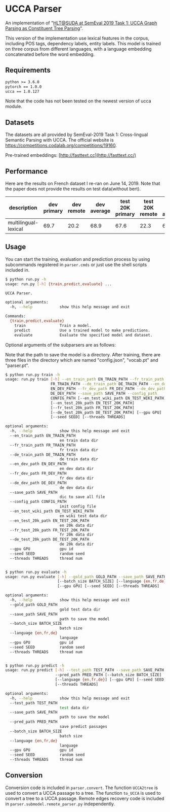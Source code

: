 # UCCA Parser

An implementation of "[HLT@SUDA at SemEval 2019 Task 1: UCCA Graph Parsing as Constituent Tree Parsing](https://arxiv.org/abs/1903.04153)".

This version of the implementation use lexical features in the corpus, including POS tags, dependency labels, entity labels. This model is trained on three corpus from different languages, with a language embedding concatenated before the word embedding.

## Requirements

```txt
python >= 3.6.0
pytorch == 1.0.0
ucca == 1.0.127
```

Note that the code has not been tested on the newest version of ucca module.

## Datasets

The datasets are all provided by SemEval-2019 Task 1: Cross-lingual Semantic Parsing with UCCA. The official website is https://competitions.codalab.org/competitions/19160. 

Pre-trained embeddings: [http://fasttext.cc](http://fasttext.cc/)

## Performance

Here are the results on French dataset I re-ran on June 14, 2019. Note that the paper does not provide the results on test data(without bert).

| description          | dev primary | dev remote | dev average | test 20K    primary | test 20K remote | test 20K average |
| -------------------- | ----------- | ---------- | ----------- | ------------------- | --------------- | ---------------- |
| multilingual-lexical | 69.7        | 20.2       | 68.9        | 67.6                | 22.3            | 66.7             |




## Usage

You can start the training, evaluation and prediction process by using subcommands registered in `parser.cmds` or just use the shell scripts included in.

```sh
$ python run.py -h
usage: run.py [-h] {train,predict,evaluate} ...

UCCA Parser.

optional arguments:
  -h, --help            show this help message and exit

Commands:
  {train,predict,evaluate}
    train               Train a model.
    predict             Use a trained model to make predictions.
    evaluate            Evaluate the specified model and dataset.
```

Optional arguments of the subparsers are as follows:

Note that the path to save the model is a directory. After training, there are three files in the directory which are named "config.json", "vocab.pt" and "parser.pt".

```sh
$ python run.py train -h
usage: run.py train [-h] --en_train_path EN_TRAIN_PATH --fr_train_path
                    FR_TRAIN_PATH --de_train_path DE_TRAIN_PATH --en_dev_path
                    EN_DEV_PATH --fr_dev_path FR_DEV_PATH --de_dev_path
                    DE_DEV_PATH --save_path SAVE_PATH --config_path
                    CONFIG_PATH [--en_test_wiki_path EN_TEST_WIKI_PATH]
                    [--en_test_20k_path EN_TEST_20K_PATH]
                    [--fr_test_20k_path FR_TEST_20K_PATH]
                    [--de_test_20k_path DE_TEST_20K_PATH] [--gpu GPU]
                    [--seed SEED] [--threads THREADS]

optional arguments:
  -h, --help            show this help message and exit
  --en_train_path EN_TRAIN_PATH
                        en train data dir
  --fr_train_path FR_TRAIN_PATH
                        fr train data dir
  --de_train_path DE_TRAIN_PATH
                        de train data dir
  --en_dev_path EN_DEV_PATH
                        en dev data dir
  --fr_dev_path FR_DEV_PATH
                        fr dev data dir
  --de_dev_path DE_DEV_PATH
                        de dev data dir
  --save_path SAVE_PATH
                        dic to save all file
  --config_path CONFIG_PATH
                        init config file
  --en_test_wiki_path EN_TEST_WIKI_PATH
                        en wiki test data dir
  --en_test_20k_path EN_TEST_20K_PATH
                        en 20k data dir
  --fr_test_20k_path FR_TEST_20K_PATH
                        fr 20k data dir
  --de_test_20k_path DE_TEST_20K_PATH
                        de 20k data dir
  --gpu GPU             gpu id
  --seed SEED           random seed
  --threads THREADS     thread num


$ python run.py evaluate -h
usage: run.py evaluate [-h] --gold_path GOLD_PATH --save_path SAVE_PATH
                       [--batch_size BATCH_SIZE] [--language {en,fr,de}]
                       [--gpu GPU] [--seed SEED] [--threads THREADS]

optional arguments:
  -h, --help            show this help message and exit
  --gold_path GOLD_PATH
                        gold test data dir
  --save_path SAVE_PATH
                        path to save the model
  --batch_size BATCH_SIZE
                        batch size
  --language {en,fr,de}
                        language
  --gpu GPU             gpu id
  --seed SEED           random seed
  --threads THREADS     thread num


$ python run.py predict -h
usage: run.py predict [-h] --test_path TEST_PATH --save_path SAVE_PATH
                      --pred_path PRED_PATH [--batch_size BATCH_SIZE]
                      [--language {en,fr,de}] [--gpu GPU] [--seed SEED]
                      [--threads THREADS]

optional arguments:
  -h, --help            show this help message and exit
  --test_path TEST_PATH
                        test data dir
  --save_path SAVE_PATH
                        path to save the model
  --pred_path PRED_PATH
                        save predict passages
  --batch_size BATCH_SIZE
                        batch size
  --language {en,fr,de}
                        language
  --gpu GPU             gpu id
  --seed SEED           random seed
  --threads THREADS     thread num

```

## Conversion

Conversion code is included in `parser.convert`.  The function `UCCA2tree` is used to convert a UCCA passage to a tree. The function `to_UCCA` is used to convert a tree to a UCCA passage. Remote edges recovery code is included in `parser.submodel.remote_parser.py` independently.

